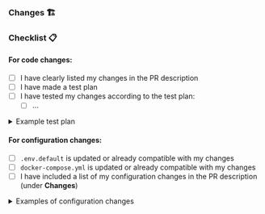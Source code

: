 <!-- Clearly explain the need for these changes: -->

### Changes 🏗️

<!-- Concisely describe all of the changes made in this pull request: -->

### Checklist 📋

#### For code changes:
- [ ] I have clearly listed my changes in the PR description
- [ ] I have made a test plan
- [ ] I have tested my changes according to the test plan:
  <!-- Put your test plan here: -->
  - [ ] ...

<details>
  <summary>Example test plan</summary>
  
  - [ ] Create from scratch and execute an agent with at least 3 blocks
  - [ ] Import an agent from file upload, and confirm it executes correctly
  - [ ] Upload agent to marketplace
  - [ ] Import an agent from marketplace and confirm it executes correctly
  - [ ] Edit an agent from monitor, and confirm it executes correctly
</details>

#### For configuration changes:

- [ ] `.env.default` is updated or already compatible with my changes
- [ ] `docker-compose.yml` is updated or already compatible with my changes
- [ ] I have included a list of my configuration changes in the PR description (under **Changes**)

<details>
  <summary>Examples of configuration changes</summary>

  - Changing ports
  - Adding new services that need to communicate with each other
  - Secrets or environment variable changes
  - New or infrastructure changes such as databases
</details>
